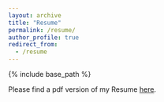 ```yaml
---
layout: archive
title: "Resume"
permalink: /resume/
author_profile: true
redirect_from:
  - /resume
---
```


{% include base_path %}

Please find a pdf version of my Resume [here](http://vartanshad.github.io/files/VSResMin.pdf).
